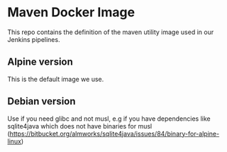 # Maven Docker Image

This repo contains the definition of the maven utility
image used in our Jenkins pipelines.

## Alpine version

This is the default image we use.

## Debian version

Use if you need glibc and not musl, e.g if you
have dependencies like sqlite4java which does not have binaries for musl
(https://bitbucket.org/almworks/sqlite4java/issues/84/binary-for-alpine-linux)
